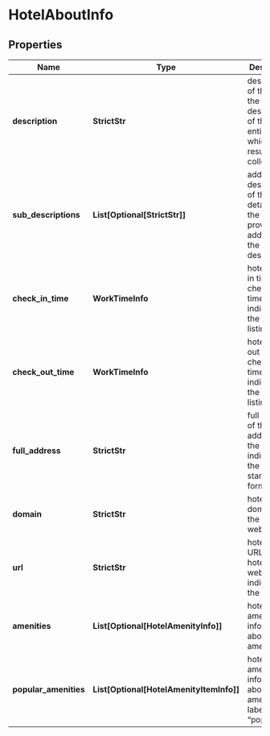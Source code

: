 # HotelAboutInfo


## Properties

| Name | Type | Description | Notes |
|------------ | ------------- | ------------- | -------------|
**description** | **StrictStr** | description of the hotel<br>the description of the hotel entity for which the results are collected |[optional]|
**sub_descriptions** | **List[Optional[StrictStr]]** | additional description of the hotel<br>details about the hotel provided in addition to the description |[optional]|
**check_in_time** | **WorkTimeInfo** | hotel check-in time<br>check-in time indicated in the hotel listing |[optional]|
**check_out_time** | **WorkTimeInfo** | hotel check-out time<br>check-out time indicated in the hotel listing |[optional]|
**full_address** | **StrictStr** | full address of the hotel<br>address of the hotel indicated in the standardised format |[optional]|
**domain** | **StrictStr** | hotel domain<br>domain of the hotel’s website |[optional]|
**url** | **StrictStr** | hotel url<br>URL to the hotel’s website indicated in the listing |[optional]|
**amenities** | **List[Optional[HotelAmenityInfo]]** | hotel amenities<br>information about hotel amenities |[optional]|
**popular_amenities** | **List[Optional[HotelAmenityItemInfo]]** | hotel amenities<br>information about hotel amenities labelled as “popular” |[optional]|